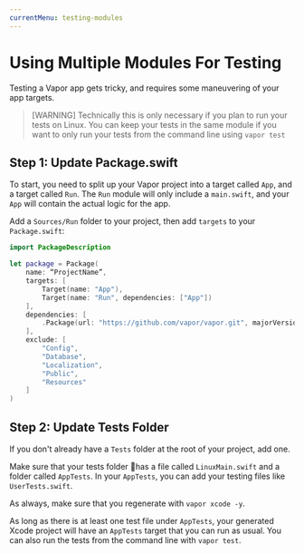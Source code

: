 ```yaml
---
currentMenu: testing-modules
---
```


# Using Multiple Modules For Testing

Testing a Vapor app gets tricky, and requires some maneuvering of your app targets.

> [WARNING] Technically this is only necessary if you plan to run your tests on Linux. You can keep your tests in the same module if you want to only run your tests from the command line using `vapor test`

## **Step 1:** Update Package.swift

To start, you need to split up your Vapor project into a target called `App`, and a target called `Run`. The `Run` module will only include a `main.swift`, and your `App` will contain the actual logic for the app.

Add a `Sources/Run` folder to your project, then add `targets` to your `Package.swift`:

```swift
import PackageDescription

let package = Package(
    name: “ProjectName”,
    targets: [
        Target(name: "App"),
        Target(name: "Run", dependencies: ["App"])
    ],
    dependencies: [
        .Package(url: "https://github.com/vapor/vapor.git", majorVersion: 1, minor: 5)
    ],
    exclude: [
        "Config",
        "Database",
        "Localization",
        "Public",
        "Resources"
    ]
)
```

## **Step 2:** Update Tests Folder

If you don't already have a `Tests` folder at the root of your project, add one.

Make sure that your tests folder has a file called `LinuxMain.swift` and a folder called `AppTests`. In your `AppTests`, you can add your testing files like `UserTests.swift`.

As always, make sure that you regenerate with `vapor xcode -y`.

As long as there is at least one test file under `AppTests`, your generated Xcode project will have an `AppTests` target that you can run as usual. You can also run the tests from the command line with `vapor test`.
